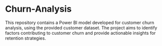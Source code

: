 # Churn-Analysis
This repository contains a Power BI model developed for customer churn analysis, using the provided customer dataset. 
The project aims to identify factors contributing to customer churn and provide actionable insights for retention strategies.
